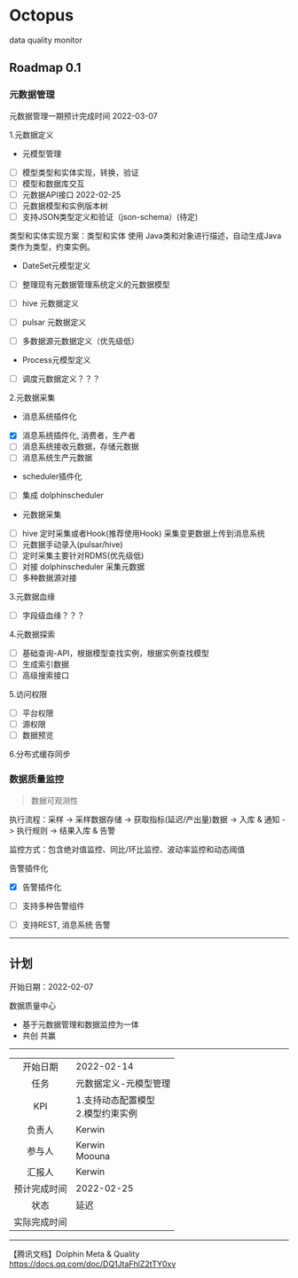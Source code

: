 # Octopus
data quality monitor

## Roadmap 0.1

### 元数据管理

元数据管理一期预计完成时间 2022-03-07

1.元数据定义

* 元模型管理 
- [ ] 模型类型和实体实现，转换，验证     
- [ ] 模型和数据库交互
- [ ] 元数据API接口                    2022-02-25
- [ ] 元数据模型和实例版本树
- [ ] 支持JSON类型定义和验证（json-schema）(待定)

类型和实体实现方案：类型和实体 使用 Java类和对象进行描述，自动生成Java类作为类型，约束实例。

* DateSet元模型定义

- [ ] 整理现有元数据管理系统定义的元数据模型
- [ ] hive 元数据定义
- [ ] pulsar 元数据定义

- [ ] 多数据源元数据定义（优先级低）

* Process元模型定义

- [ ] 调度元数据定义？？？

2.元数据采集

* 消息系统插件化
- [x] 消息系统插件化, 消费者，生产者
- [ ] 消息系统接收元数据，存储元数据
- [ ] 消息系统生产元数据

* scheduler插件化
- [ ] 集成 dolphinscheduler

* 元数据采集
- [ ] hive 定时采集或者Hook(推荐使用Hook) 采集变更数据上传到消息系统
- [ ] 元数据手动录入(pulsar/hive)
- [ ] 定时采集主要针对RDMS(优先级低)
- [ ] 对接 dolphinscheduler 采集元数据
- [ ] 多种数据源对接

3.元数据血缘
- [ ] 字段级血缘？？？

4.元数据探索

- [ ] 基础查询-API，根据模型查找实例，根据实例查找模型
- [ ] 生成索引数据
- [ ] 高级搜索接口

5.访问权限
- [ ] 平台权限
- [ ] 源权限
- [ ] 数据预览

6.分布式缓存同步


### 数据质量监控

> 数据可观测性

执行流程：采样 -> 采样数据存储 -> 获取指标(延迟/产出量)数据 -> 入库 & 通知 -> 执行规则 -> 结果入库 & 告警

监控方式：包含绝对值监控、同比/环比监控、波动率监控和动态阈值





告警插件化
- [x] 告警插件化
- [ ] 支持多种告警组件
- [ ] 支持REST, 消息系统 告警



---

## 计划

开始日期：2022-02-07

数据质量中心
- 基于元数据管理和数据监控为一体
- 共创 共赢

---

|        |                         | 
|:------:|:------------------------|
|  开始日期  | 2022-02-14              |
|   任务   | 元数据定义-元模型管理             | 
|  KPI   | 1.支持动态配置模型<br> 2.模型约束实例 | 
|  负责人   | Kerwin                  | 
|  参与人   | Kerwin<br>Moouna        | 
|  汇报人   | Kerwin                  | 
| 预计完成时间 | 2022-02-25              | 
|   状态   | 延迟                      | 
| 实际完成时间 |                         | 


---
【腾讯文档】Dolphin Meta & Quality
https://docs.qq.com/doc/DQ1JtaFhlZ2tTY0xv

